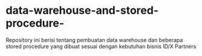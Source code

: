 # data-warehouse-and-stored-procedure-
Repository ini berisi tentang pembuatan data warehouse dan beberapa stored procedure yang dibuat sesuai dengan kebutuhan bisnis ID/X Partners
